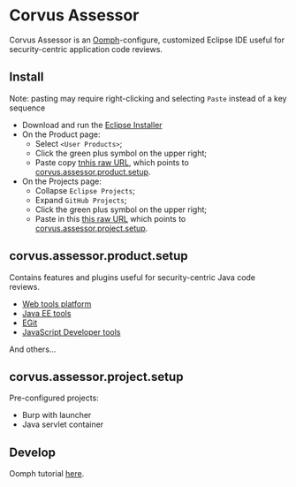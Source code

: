 # Corvus Assessor

Corvus Assessor is an [Oomph][0]-configure, customized Eclipse IDE useful for security-centric application code reviews.

## Install

Note: pasting may require right-clicking and selecting `Paste` instead of a key sequence

* Download and run the [Eclipse Installer][1]
* On the Product page:
  * Select `<User Products>`;
  * Click the green plus symbol on the upper right;
  * Paste copy [tnhis raw URL][7], which points to [corvus.assessor.product.setup](/oomph/corvus.assessor.product.setup).
* On the Projects page:
  * Collapse `Eclipse Projects`;
  * Expand `GitHub Projects`;
  * Click the green plus symbol on the upper right;
  * Paste in this [this raw URL][8]  which points to [corvus.assessor.project.setup](/oomph/corvus.assessor.project.setup).

## corvus.assessor.product.setup

Contains features and plugins useful for security-centric Java code reviews.
 
* [Web tools platform][3]
* [Java EE tools][4]
* [EGit][5]
* [JavaScript Developer tools][6]

And others...

## corvus.assessor.project.setup

Pre-configured projects:

* Burp with launcher
* Java servlet container

## Develop

Oomph tutorial [here][2].

[0]: https://projects.eclipse.org/projects/tools.oomph
[1]: https://wiki.eclipse.org/Eclipse_Installer
[2]: https://eclipsesource.com/blogs/tutorials/oomph-basic-tutorial/
[3]: https://www.eclipse.org/webtools/
[4]: https://www.eclipse.org/webtools/jee/
[5]: https://www.eclipse.org/egit/
[6]: https://www.eclipse.org/webtools/jsdt/
[7]: https://raw.githubusercontent.com/CoastalHacking/corvus-assessor/master/oomph/corvus.assessor.product.setup
[8]: https://raw.githubusercontent.com/CoastalHacking/corvus-assessor/master/oomph/corvus.assessor.project.setup